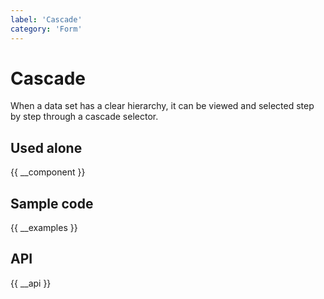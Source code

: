 ```yaml
---
label: 'Cascade'
category: 'Form'
---
```


# Cascade

When a data set has a clear hierarchy, it can be viewed and selected step by step through a cascade selector.

## Used alone

{{ __component }}

## Sample code

{{ __examples }}

## API

{{ __api }}

